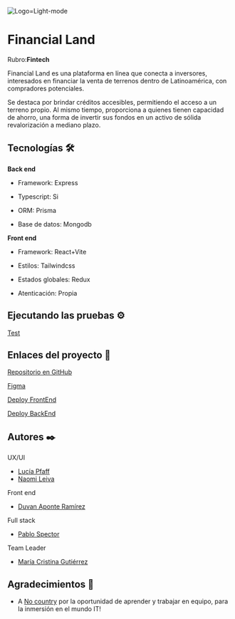![Logo=Light-mode](https://github.com/user-attachments/assets/c23d1dc4-3f73-49bc-a27e-26404bfc3530)

# Financial Land

Rubro:**Fintech**

Financial Land es una plataforma en línea que conecta a inversores, interesados en financiar la venta de terrenos dentro de Latinoamérica, con compradores potenciales. 

Se destaca por brindar créditos accesibles, permitiendo el acceso a un terreno propio. Al mismo tiempo, proporciona a quienes tienen capacidad de ahorro, una forma de invertir sus fondos en un activo de sólida revalorización a mediano plazo.



## Tecnologías 🛠️

**Back end**

- Framework: Express

- Typescript: Si

- ORM: Prisma

- Base de datos: Mongodb


**Front end**

- Framework: React+Vite

- Estilos: Tailwindcss

- Estados globales: Redux

- Atenticación: Propia



## Ejecutando las pruebas ⚙️

[Test](https://financialland.onrender.com/api/v1/test)



## Enlaces del proyecto :link:

[Repositorio en GitHub](https://github.com/No-Country-simulation/equipo-h3-19-proptech)

[Figma](https://www.figma.com/design/Eoo33TDvy1QbnmJtaLGNOe/Wireframes?node-id=232-4425&t=Ech77Jq7ccKG7Cik-1)

[Deploy FrontEnd](https://nocountry-h3-19-proptech.vercel.app/)

[Deploy BackEnd](https://financialland.onrender.com/api/v1/test)



## Autores ✒️

UX/UI
- [Lucía Pfaff](https://www.linkedin.com/in/luciapfaff)
- [Naomi Leiva](https://www.linkedin.com/in/naomi-b-leiva)
  
Front end
- [Duvan Aponte Ramírez]()

Full stack
- [Pablo Spector](https://www.linkedin.com/in/pablo-spector)

Team Leader
- [María Cristina Gutiérrez]()


## Agradecimientos 🎁

 - A [No country](https://www.nocountry.tech/) por la oportunidad de aprender y trabajar en equipo, para la inmersión en el mundo IT!
